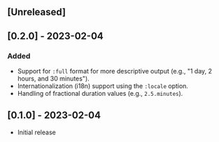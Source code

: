 ## [Unreleased]

## [0.2.0] - 2023-02-04

### Added

- Support for `:full` format for more descriptive output (e.g., "1 day, 2 hours, and 30 minutes").
- Internationalization (i18n) support using the `:locale` option.
- Handling of fractional duration values (e.g., `2.5.minutes`).

## [0.1.0] - 2023-02-04

- Initial release
